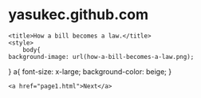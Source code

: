 # yasukec.github.com
<!DOCTYPE html>
<html lang="en">
<head>
    <meta charset="UTF-8">
    <meta http-equiv="X-UA-Compatible" content="IE=edge">
    <meta name="viewport" content="width=device-width, initial-scale=1.0">

    <title>How a bill becomes a law.</title>
    <style>
        body{
    background-image: url(how-a-bill-becomes-a-law.png);
}
    a{
        font-size: x-large;
        background-color: beige;
    }
    </style>

</head>
<body>
    
    <a href="page1.html">Next</a>
</body>
</html>
